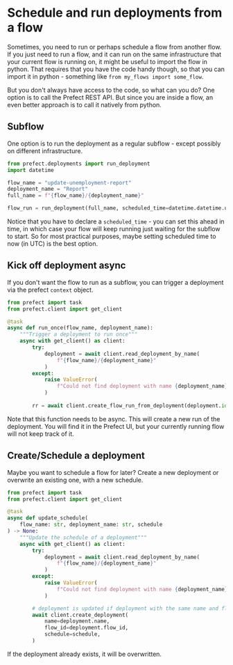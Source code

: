 # Schedule and run deployments from a flow

Sometimes, you need to run or perhaps schedule a flow from another flow. If you just need to run a flow, and it can run on the same infrastructure that your current flow is running on, it might be useful to import the flow in python. That requires that you have the code handy though, so that you can import it in python - something like `from my_flows import some_flow`.

But you don't always have access to the code, so what can you do? One option is to call the Prefect REST API. But since you are inside a flow, an even better approach is to call it natively from python.

## Subflow
One option is to run the deployment as a regular subflow - except possibly on different infrastructure.

```py
from prefect.deployments import run_deployment
import datetime

flow_name = "update-unemployment-report"
deployment_name = "Report"
full_name = f"{flow_name}/{deployment_name}"

flow_run = run_deployment(full_name, scheduled_time=datetime.datetime.utcnow())
```

Notice that you have to declare a `scheduled_time` - you can set this ahead in time, in which case your flow will keep running just waiting for the subflow to start. So for most practical purposes, maybe setting scheduled time to now (in UTC) is the best option.

## Kick off deployment async

If you don't want the flow to run as a subflow, you can trigger a deployment via the prefect `context` object.

```py
from prefect import task
from prefect.client import get_client

@task
async def run_once(flow_name, deployment_name):
    """Trigger a deployment to run once"""
    async with get_client() as client:
        try:
            deployment = await client.read_deployment_by_name(
                f"{flow_name}/{deployment_name}"
            )
        except:
            raise ValueError(
                f"Could not find deployment with name {deployment_name} for flow {flow_name}"
            )
    
        rr = await client.create_flow_run_from_deployment(deployment.id)
```

Note that this function needs to be async. This will create a new run of the deployment. You will find it in the Prefect UI, but your currently running flow will not keep track of it.


## Create/Schedule a deployment

Maybe you want to schedule a flow for later? Create a new deployment or overwrite an existing one, with a new schedule.

```py
from prefect import task
from prefect.client import get_client

@task
async def update_schedule(
    flow_name: str, deployment_name: str, schedule
) -> None:
    """Update the schedule of a deployment"""
    async with get_client() as client:
        try:
            deployment = await client.read_deployment_by_name(
                f"{flow_name}/{deployment_name}"
            )
        except:
            raise ValueError(
                f"Could not find deployment with name {deployment_name} for flow {flow_name}"
            )

        # deployment is updated if deployment with the same name and flow_id already exists
        await client.create_deployment(
            name=deployment.name,
            flow_id=deployment.flow_id,
            schedule=schedule,
        )
```

If the deployment already exists, it will be overwritten.

